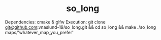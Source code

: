 # <h1 align="center" > so_long </h1>

Dependencies: cmake & glfw
Execution: git clone git@github.com:vnaslund-19/so_long.git && cd so_long && make
           ./so_long maps/'whatever_map_you_prefer'
